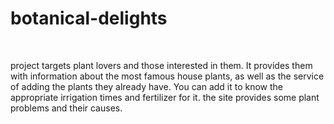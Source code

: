 # botanical-delights
<br>

project targets plant lovers and those interested in them. 
It provides them with information about the most famous house plants, as well as the service of adding the plants they already have.
You can add it to know the appropriate irrigation times and fertilizer for it. the site provides some plant problems and their causes.
